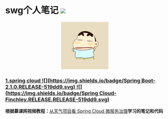 # swg个人笔记 ![](https://img.shields.io/badge/language-java-orange.svg)

<div align="center">
	<img src="pic/avatar.png" width="150px">
</div>

### [1.spring cloud ![](https://img.shields.io/badge/Spring Boot-2.1.0.RELEASE-519dd9.svg) ![](https://img.shields.io/badge/Spring Cloud-Finchley.RELEASE.RELEASE-519dd9.svg)](https://github.com/sunweiguo/swgBook/tree/master/spring-cloud-weather-action) 

<b>根据慕课网视频教程：</b>[从天气项目看 Spring Cloud 微服务治理](http://coding.imooc.com/class/177.html)<b>学习的笔记和代码</b>



